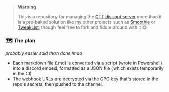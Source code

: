> **Warning**
> 
> This is a repository for managing the [CTT discord server](http://dsc.gg/CTT) more than it is a pre-baked solution like my other projects such as [Smoothie](https://github.com/couleur-tweak-tips/Smoothie) or [TweakList](https://github.com/couleur-tweak-tips/TweakList), though feel free to fork and fiddle around with it 😋


### 🗺️ **The plan**
*probably easier said than done lmao*
- Each markdown file (.md) is converted via a script (wrote in Powershell) into a discord embed, formatted as a JSON file (which exists temporarily in the CI)
- The webhook URLs are decrypted via the GPG key that's stored in the repo's secrets, then pushed to the channel.